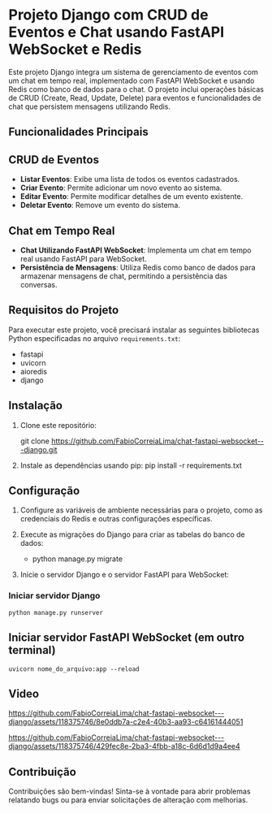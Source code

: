# Projeto Django com CRUD de Eventos e Chat usando FastAPI WebSocket e Redis

Este projeto Django integra um sistema de gerenciamento de eventos com um chat em tempo real, implementado com FastAPI WebSocket e usando Redis como banco de dados para o chat. O projeto inclui operações básicas de CRUD (Create, Read, Update, Delete) para eventos e funcionalidades de chat que persistem mensagens utilizando Redis.

## Funcionalidades Principais

## CRUD de Eventos

- **Listar Eventos**: Exibe uma lista de todos os eventos cadastrados.
- **Criar Evento**: Permite adicionar um novo evento ao sistema.
- **Editar Evento**: Permite modificar detalhes de um evento existente.
- **Deletar Evento**: Remove um evento do sistema.

## Chat em Tempo Real

- **Chat Utilizando FastAPI WebSocket**: Implementa um chat em tempo real usando FastAPI para WebSocket.
- **Persistência de Mensagens**: Utiliza Redis como banco de dados para armazenar mensagens de chat, permitindo a persistência das conversas.

## Requisitos do Projeto

Para executar este projeto, você precisará instalar as seguintes bibliotecas Python especificadas no arquivo `requirements.txt`:

- fastapi
- uvicorn
- aioredis
- django


## Instalação

1. Clone este repositório:

   git clone https://github.com/FabioCorreiaLima/chat-fastapi-websocket---django.git

2. Instale as dependências usando pip:
    pip install -r requirements.txt


## Configuração

1. Configure as variáveis de ambiente necessárias para o projeto, como as credenciais do Redis e outras configurações específicas.

2. Execute as migrações do Django para criar as tabelas do banco de dados:

    - python manage.py migrate

3. Inicie o servidor Django e o servidor FastAPI para WebSocket:
### Iniciar servidor Django
    python manage.py runserver

## Iniciar servidor FastAPI WebSocket (em outro terminal)
    uvicorn nome_do_arquivo:app --reload

## Video

https://github.com/FabioCorreiaLima/chat-fastapi-websocket---django/assets/118375746/8e0ddb7a-c2e4-40b3-aa93-c64161444051

https://github.com/FabioCorreiaLima/chat-fastapi-websocket---django/assets/118375746/429fec8e-2ba3-4fbb-a18c-6d6d1d9a4ee4


## Contribuição

Contribuições são bem-vindas! Sinta-se à vontade para abrir problemas relatando bugs ou para enviar solicitações de alteração com melhorias.


